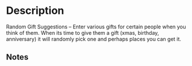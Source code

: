 # Description

Random Gift Suggestions – Enter various gifts for certain people when you think of them. When its time to give them a gift (xmas, birthday, anniversary) it will randomly pick one and perhaps places you can get it.

## Notes
